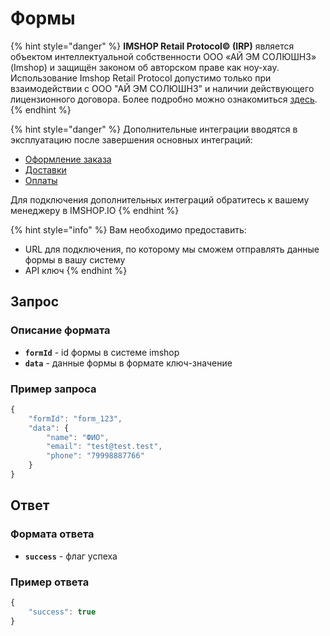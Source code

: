 # Формы

{% hint style="danger" %}
**IMSHOP Retail Protocol© (IRP)** является объектом интеллектуальной собственности ООО «АЙ ЭМ СОЛЮШНЗ» (Imshop) и защищён законом об авторском праве как ноу-хау. Использование Imshop Retail Protocol допустимо только при взаимодействии с ООО "АЙ ЭМ СОЛЮШНЗ" и наличии действующего лицензионного договора. Более подробно можно ознакомиться [здесь](../../api-license.md).
{% endhint %}

{% hint style="danger" %}
Дополнительные интеграции вводятся в эксплуатацию после завершения основных интеграций:

* [Оформление заказа](../../osnovnye-integracii/oformlenie-zakaza.md)
* [Доставки](../../osnovnye-integracii/dostavki.md)
* [Оплаты](../../osnovnye-integracii/oplaty.md)

Для подключения дополнительных интеграций обратитесь к вашему менеджеру в IMSHOP.IO
{% endhint %}

{% hint style="info" %}
Вам необходимо предоставить:

* URL для подключения, по которому мы сможем отправлять данные формы в вашу систему
* API ключ
{% endhint %}

## Запрос

### Описание формата

* **`formId`** - id формы в системе imshop
* **`data`** - данные формы в формате ключ-значение

### Пример запроса

```javascript
{
    "formId": "form_123",
    "data": {
        "name": "ФИО",
        "email": "test@test.test",
        "phone": "79998887766"
    }
}
```

## Ответ

### Формата ответа

* **`success`** - флаг успеха

### Пример ответа

```javascript
{
    "success": true
}
```
